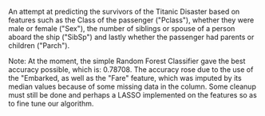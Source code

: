 An attempt at predicting the survivors of the Titanic Disaster based on features such as the Class of the passenger ("Pclass"), whether they were male or female ("Sex"), the number of siblings or spouse of a person aboard the ship ("SibSp") and lastly whether the passenger had parents or children ("Parch").

Note: At the moment, the simple Random Forest Classifier gave the best accuracy possible, which is: 0.78708. The accuracy rose due to the use of the "Embarked, as well as the "Fare" feature, which was imputed by its median values because of some missing data in the column. Some cleanup must still be done and perhaps a LASSO implemented on the features so as to fine tune our algorithm.
